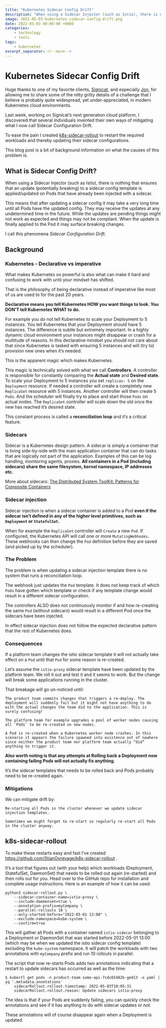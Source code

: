 ```yaml
---
title: "Kubernetes Sidecar Config Drift"
description: "When using a Sidecar Injector (such as Istio), there is nothing that ensures that an update (potentially breaking) to a sidecar config template is applied/updated on Pods that have already been injected with a sidecar. This post describes the causes of this problem, as well as introducing a tool to mitigate it."
image: 2022-05-03-kubernetes-sidecar-config-drift.png
date: 2022-05-03 00:00:00 +0000
categories:
    - technology
    - tools
tags:
    - kubernetes
excerpt_separator: <!--more-->
---
```


# Kubernetes Sidecar Config Drift

Huge thanks to one of my favorite clients, [Signicat](https://www.signicat.com/), and especially [Jon](https://www.linkedin.com/in/jon-skarpeteig/), for allowing me to share some of the nitty gritty details of a challenge that I believe is probably quite widespread, yet under-appreciated, in modern Kubernetes cloud environments.

Last week, working on Signicat’s next generation cloud platform, I discovered that several individuals invented their own ways of mitigating what I now call Sidecar Configuration Drift.

To ease the pain I created [k8s-sidecar-rollout](https://github.com/StianOvrevage/k8s-sidecar-rollout) to restart the required workloads and thereby updating their sidecar configurations.

This blog post is a bit of background information on what the causes of this problem is.

## What is Sidecar Config Drift?

When using a Sidecar Injector (such as Istio), there is nothing that ensures that an update (potentially breaking) to a sidecar config template is applied/updated on Pods that have already been injected with a sidecar.

This means that after updating a sidecar config it may take a very long time until all Pods have the updated config. They may receive the updates at any undetermined time in the future. While the updates are pending things might not work as expected and things may not be compliant. When the update is finally applied to the Pod it may surface breaking changes.

I call this phenomena _Sidecar Configuration Drift_.

## Background

### Kubernetes - Declarative vs imperative

What makes Kubernetes so powerful is also what can make it hard and confusing to work with until your mindset has shifted.

That is the philosophy of being declarative instead of imperative like most of us are used to for the past 20 years.

__Declarative means you tell Kubernetes HOW you want things to look. You DON’T tell Kubernetes WHAT to do.__

For example you do not tell Kubernetes to scale your Deployment to 5 instances. You tell Kubernetes that your Deployment should have 5 instances. The difference is subtle but extremely important. In a highly dynamic cloud environment your instances might disappear or crash for a multitude of reasons. In this declarative mindset you should not care about that since Kubernetes is tasked with ensuring 5 instances and will (try to) provision new ones when it’s needed.

This is the apparent magic which makes Kubernetes.

This magic is technically solved with what we call __Controllers__. A controller is responsible for constantly comparing the __Actual state__ and __Desired state__. To scale your Deployment to 5 instances you set `replicas: 5` on the `Deployment` resource. If needed a controller will create a completely new `ReplicaSet` resource with 5 instances. Another controller will then create 5 `Pods`. And the scheduler will finally try to place and start those `Pods` on actual nodes. The `ReplicaSet` controller will scale down the old once the new has reached it’s desired state.

This constant process is called a __reconciliation loop__ and it’s a critical feature.

### Sidecars

Sidecar is a Kubernetes design pattern. A sidecar is simply a container that is living side-by-side with the main application container that can do tasks that are logically not part of the application. Examples of this can be log handling, monitoring agents, proxies. __All containers in a Pod (including sidecars) share the same filesystem, kernel namespace, IP addresses etc.__

More about sidecars: [The Distributed System ToolKit: Patterns for Composite Containers](https://kubernetes.io/blog/2015/06/the-distributed-system-toolkit-patterns/)

### Sidecar injection

Sidecar injection is when a sidecar container is added to a Pod __even if the sidecar isn’t defined in any of the higher level primitives, such as `Deployment` or `StatefulSet`.__

When for example the `ReplicaSet` controller will `Create` a new `Pod`. If configured, the Kubernetes API will call one or more `MutatingWebhooks`. These webhooks can then change the `Pod` definition before they are saved (and picked up by the scheduler).

### The Problem

The problem is when updating a sidecar injection template there is no system that runs a reconciliation loop.

The webhook just updates the `Pod` template. It does not keep track of which `Pods` have gotten which template or check if any template change would result in a different sidecar configuration.

The controllers ALSO does not continuously monitor if and how re-creating the same `Pod` (without sidecars) would result in a different Pod once the sidecars have been injected.

In effect sidecar injection does not follow the expected declarative pattern that the rest of Kubernetes does.

### Consequences

If a platform team changes the istio sidecar template it will not actually take effect on a `Pod` until that `Pod` for some reason is re-created.

Let’s assume the `istio-proxy` sidecar template have been updated by the platform team. We roll it out and test it and it seems to work. But the change will break some applications running in the cluster.

That breakage will go un-noticed until:

    The product team commits changes that triggers a re-deploy. The deployment will suddenly fail but it might not have anything to do with the actual changes the team did to the application. This is surely confusing!

    The platform team for example upgrades a pool of worker nodes causing all `Pods` to be re-created on new nodes.

    A Pod is re-created when a Kubernetes worker node crashes. In this scenario it appears the failure spawned into existence out of nowhere since neither the product team nor platform team actually “did” anything to trigger it.

__Also worth noting is that any attempts at Rolling back a Deployment now containing failing Pods will not actually fix anything.__

It’s the sidecar templates that needs to be rolled back and Pods probably need to be re-created again.

### Mitigations

We can mitigate drift by:

    Re-starting all Pods in the cluster whenever we update sidecar injection templates.

    Sometimes we might forget to re-start so regularly re-start all Pods in the cluster anyway.

## k8s-sidecar-rollout

To make these restarts easy and fast I’ve created https://github.com/StianOvrevage/k8s-sidecar-rollout .

It’s a tool that figures out (with your help) which workloads (Deployment, StatefulSet, DaemonSet) that needs to be rolled out again (re-started) and then rolls out for you. Head over to the GitHub repo for installation and complete usage instructions. Here is an example of how it can be used:

    python3 sidecar-rollout.py \
        --sidecar-container-name=istio-proxy \
        --include-daemonset=true \
        --annotation-prefix=myCompany \
        --parallel-rollouts 10 \
        --only-started-before="2022-05-01 13:00" \
        --exclude-namespace=kube-system \
        --confirm=true

This will gather all Pods with a container named `istio-sidecar` belonging to a Deployment or DaemonSet that was started before 2022-05-01 13:00 (which may be when we updated the istio sidecar config template) excluding the `kube-system` namespace. It will patch the workloads with two annotations with `myCompany` prefix and run 10 rollouts in parallel.

The script that now re-starts Pods adds two annotations indicating that a restart to update sidecars has occurred as well as the time:

    $ kubectl get pods -n product-team some-api-7cdc65482b-ged13 -o yaml | yq '.metadata.annotations'
        sidecarRollout.rollout.timestamp: 2022-05-03T18:05:31
        sidecarRollout.rollout.reason: Update sidecars istio-proxy

The idea is that if your Pods are suddenly failing, you can quickly check the annotations and see if it has anything to do with sidecar updates or not.

These annotations will of course disappear again when a Deployment is updated.

